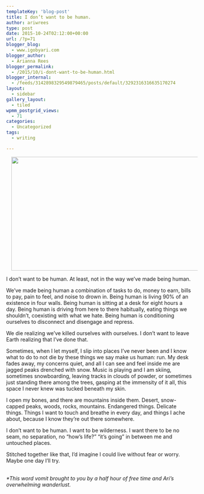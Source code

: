 ```yaml
---
templateKey: 'blog-post'
title: I don’t want to be human.
author: ariwrees
type: post
date: 2015-10-24T02:12:00+00:00
url: /?p=71
blogger_blog:
  - www.igobyari.com
blogger_author:
  - Arianna Rees
blogger_permalink:
  - /2015/10/i-dont-want-to-be-human.html
blogger_internal:
  - /feeds/3142898329549879465/posts/default/3292316316635170274
layout:
  - sidebar
gallery_layout:
  - tiled
wpmm_postgrid_views:
  - 71
categories:
  - Uncategorized
tags:
  - writing

---
```

<div dir="ltr" style="text-align: left;">
  <div style="clear: both; text-align: center;">
    <a style="margin-left: 1em; margin-right: 1em;" href="http://www.igobyari.com/wp-content/uploads/2015/10/yosemite-1.jpg"><img src="http://www.igobyari.com/wp-content/uploads/2015/10/yosemite.jpg" alt="" width="640" height="308" border="0" /></a>
  </div>
  
  <p>
    I don&#8217;t want to be human. At least, not in the way we&#8217;ve made being human.
  </p>
  
  <p>
    We&#8217;ve made being human a combination of tasks to do, money to earn, bills to pay, pain to feel, and noise to drown in. Being human is living 90% of an existence in four walls. Being human is sitting at a desk for eight hours a day. Being human is driving from here to there habitually, eating things we shouldn&#8217;t, coexisting with what we hate. Being human is conditioning ourselves to disconnect and disengage and repress.
  </p>
  
  <p>
    We die realizing we&#8217;ve killed ourselves with ourselves. I don&#8217;t want to leave Earth realizing that I&#8217;ve done that.
  </p>
  
  <p>
    Sometimes, when I let myself, I slip into places I&#8217;ve never been and I know what to do to not die by these things we say make us human: run. My desk fades away, my concerns quiet, and all I can see and feel inside me are jagged peaks drenched with snow. Music is playing and I am skiing, sometimes snowboarding, leaving tracks in clouds of powder, or sometimes just standing there among the trees, gasping at the immensity of it all, this space I never knew was tucked beneath my skin.
  </p>
  
  <p>
    I open my bones, and there are mountains inside them. Desert, snow-capped peaks, woods, rocks, mountains. Endangered things. Delicate things. Things I want to touch and breathe in every day, and things I ache about, because I know they&#8217;re out there somewhere.
  </p>
  
  <p>
    I don&#8217;t want to be human. I want to be wilderness. I want there to be no seam, no separation, no &#8220;how&#8217;s life?&#8221; &#8220;it&#8217;s going&#8221; in between me and untouched places.
  </p>
  
  <p>
    Stitched together like that, I&#8217;d imagine I could live without fear or worry. Maybe one day I&#8217;ll try.
  </p>
  
  <p>
    <i><br /> </i><i>*This word vomit brought to you by a half hour of free time and Ari&#8217;s overwhelming wanderlust. </i>
  </p>
</div>